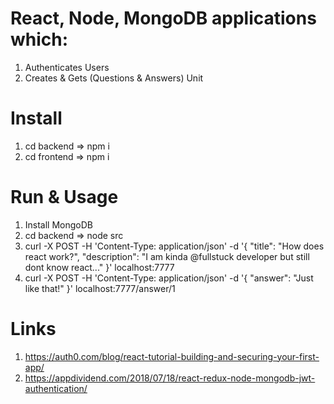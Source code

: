 # React, Node, MongoDB applications which:
1) Authenticates Users
2) Creates & Gets (Questions & Answers) Unit

# Install
1) cd backend => npm i
2) cd frontend => npm i

# Run & Usage
1) Install MongoDB
2) cd backend => node src
3) curl -X POST -H 'Content-Type: application/json' -d '{
     "title": "How does react work?",
     "description": "I am kinda @fullstuck developer but still dont know react..."
   }' localhost:7777
4) curl -X POST -H 'Content-Type: application/json' -d '{
        "answer": "Just like that!"
      }' localhost:7777/answer/1
      
# Links
1) https://auth0.com/blog/react-tutorial-building-and-securing-your-first-app/
2) https://appdividend.com/2018/07/18/react-redux-node-mongodb-jwt-authentication/
